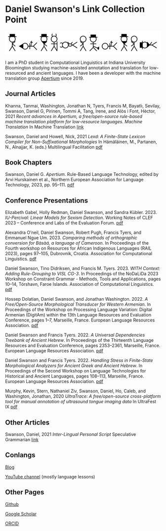 # Daniel Swanson's Link Collection Point

![my name in ILPS](name.png)

I am a PhD student in Computational Linguistics at Indiana University Bloomington studying machine-assisted annotation and translation for low-resourced and ancient languages. I have been a developer with the machine translation group [Apertium](https://apertium.org/) since 2019.

## Journal Articles

Khanna, Tanmai, Washington, Jonathan N, Tyers, Francis M, Bayatlı, Sevilay, Swanson, Daniel G, Pirinen, Tommi A, Tang, Irene, and Alòs i Font, Hèctor, 2021 _Recent advances in Apertium, a free/open-source rule-based machine translation platform for low-resource languages. Machine Translation_ In Machine Translation [link](https://doi.org/10.1007/s10590-021-09260-6)

Swanson, Daniel and Howell, Nick, 2021 _Lexd: A Finite-State Lexicon Compiler for Non-Suffixational Morphologies_ In Hämäläinen, M., Partanen, N., Alnajjar, K. (eds.) Multilingual Facilitation [pdf](https://helda.helsinki.fi/bitstream/handle/10138/327807/13_Swanson_Howell_Multilingual_Facilitation.pdf?sequence=2)

## Book Chapters

Swanson, Daniel G. _Apertium_. Rule-Based Language Technology, edited by Arvi Hurskainen et al., Northern European Association for Language Technology, 2023, pp. 95–111. [pdf](https://dspace.ut.ee/bitstream/handle/10062/89595/7-RBLT-Apertium.pdf)

## Conference Presentations

Elizabeth Gabel, Holly Redman, Daniel Swanson, and Sandra Kübler. 2023. _IU-Percival: Linear Models for Sexism Detection_. Working Notes of CLEF 2023 – Conference and Labs of the Evaluation Forum. [pdf](https://ceur-ws.org/Vol-3497/paper-079.pdf)

Alexandra O’neil, Daniel Swanson, Robert Pugh, Francis Tyers, and Emmanuel Ngue Um. 2023. _Comparing methods of orthographic conversion for Bàsàá, a language of Cameroon_. In Proceedings of the Fourth workshop on Resources for African Indigenous Languages (RAIL 2023), pages 97–105, Dubrovnik, Croatia. Association for Computational Linguistics. [pdf](https://aclanthology.org/2023.rail-1.11.pdf)

Daniel Swanson, Tino Didriksen, and Francis M. Tyers. 2023. _WITH Context: Adding Rule-Grouping to VISL CG-3_. In Proceedings of the NoDaLiDa 2023 Workshop on Constraint Grammar - Methods, Tools and Applications, pages 10–14, Tórshavn, Faroe Islands. Association of Computational Linguistics. [pdf](https://aclanthology.org/2023.nodalida-cgmta.2.pdf)

Hossep Dolatian, Daniel Swanson, and Jonathan Washington. 2022. _A Free/Open-Source Morphological Transducer for Western Armenian_. In Proceedings of the Workshop on Processing Language Variation: Digital Armenian (DigitAm) within the 13th Language Resources and Evaluation Conference, pages 1–7, Marseille, France. European Language Resources Association. [pdf](https://aclanthology.org/2022.digitam-1.1.pdf)

Daniel Swanson and Francis Tyers. 2022. _A Universal Dependencies Treebank of Ancient Hebrew_. In Proceedings of the Thirteenth Language Resources and Evaluation Conference, pages 2353–2361, Marseille, France. European Language Resources Association. [pdf](https://aclanthology.org/2022.lrec-1.252.pdf)

Daniel Swanson and Francis Tyers. 2022. _Handling Stress in Finite-State Morphological Analyzers for Ancient Greek and Ancient Hebrew_. In Proceedings of the Second Workshop on Language Technologies for Historical and Ancient Languages, pages 108–113, Marseille, France. European Language Resources Association. [pdf](https://aclanthology.org/2022.lt4hala-1.15.pdf)

Murphy, Kevin, Stern, Nathaniel Ziv, Swanson, Daniel, Ho, Caleb, and Washington, Jonathan, 2020 _UltraTrace: A free/open-source cross-platform tool for manual annotation of ultrasound tongue imaging data_ In UltraFest IX [pdf](https://ultrafest2020.indiana.edu/abstracts/UltraFest_IX__Murphy_Stern_Swanson_Ho_Washington_UltraTrace.pdf)

## Other Articles

Swanson, Daniel, 2021 _Inter-Lingual Personal Script_ Speculative Grammarian [link](https://specgram.com/CLXXXIX.2/10.swanson.ilps.html)

## Conlangs

[Blog](https://crazyninjageeks.wordpress.com/2015/11/28/introduction-to-kayfdanfsantaptvlirtsangbesputvombngagtvlimpkayfsnafkayfgaf-boptvegpdaffshofbompvlimpgafvlimpgaf/)

[YouTube channel](https://www.youtube.com/channel/UCDEnQPb2DGDdozI6kOCHPfw) (mostly language lessons)

## Other Pages

[Github](https://github.com/mr-martian)

[Google Scholar](https://scholar.google.com/citations?user=6r85rhgAAAAJ&hl=en)

[ORCID](https://orcid.org/0000-0002-9847-8111)
